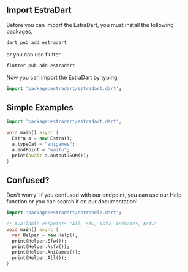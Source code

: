 ## Import EstraDart

Before you can import the EstraDart, you must install the following packages,

```dart
dart pub add estradart
```

or you can use flutter

```dart
flutter pub add estradart
```

Now you can import the EstraDart by typing,
```dart
import 'package:estradart/estradart.dart';
```

## Simple Examples

```dart
import 'package:estradart/estradart.dart';

void main() async {
  Estra a = new Estra();
  a.typeCat = "anigames";
  a.endPoint = "waifu";
  print(await a.outputJSON());
}
```

## Confused?
Don't worry! If you confused with our endpoint, you can use our Help function or you can search it on our documentation!
```dart
import 'package:estradart/estrahelp.dart';

// Available endpoints "All, Sfw, Nsfw, AniGames, Nsfw"
void main() async {
  var Helper = new Help();
  print(Helper.Sfw());
  print(Helper.Nsfw());
  print(Helper.AniGames());
  print(Helper.All());
}
```